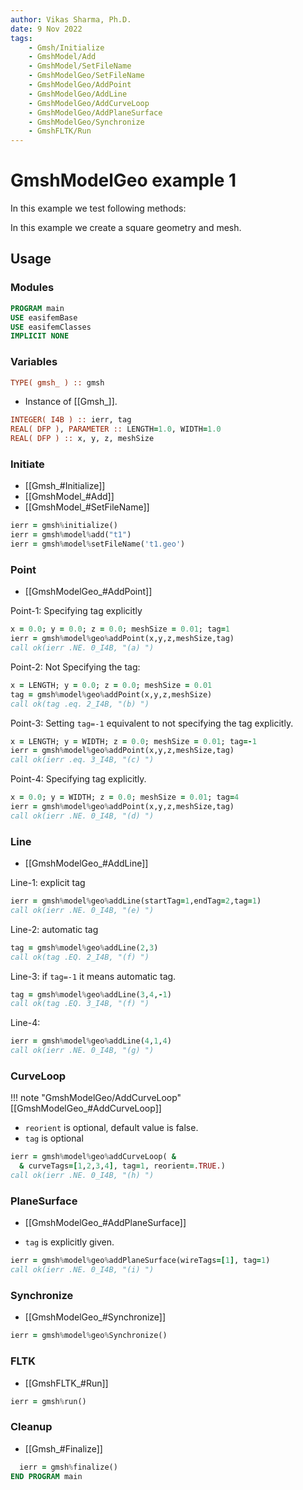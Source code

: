 ```yaml
---
author: Vikas Sharma, Ph.D.
date: 9 Nov 2022
tags:
    - Gmsh/Initialize
    - GmshModel/Add
    - GmshModel/SetFileName
    - GmshModelGeo/SetFileName
    - GmshModelGeo/AddPoint
    - GmshModelGeo/AddLine
    - GmshModelGeo/AddCurveLoop
    - GmshModelGeo/AddPlaneSurface
    - GmshModelGeo/Synchronize
    - GmshFLTK/Run
---
```


# GmshModelGeo example 1

In this example we test following methods:

In this example we create a square geometry and mesh.

## Usage

### Modules

```fortran
PROGRAM main
USE easifemBase
USE easifemClasses
IMPLICIT NONE
```

### Variables

```fortran
TYPE( gmsh_ ) :: gmsh
```

- Instance of [[Gmsh_]].

```fortran
INTEGER( I4B ) :: ierr, tag
REAL( DFP ), PARAMETER :: LENGTH=1.0, WIDTH=1.0
REAL( DFP ) :: x, y, z, meshSize
```

### Initiate

- [[Gmsh_#Initialize]]
- [[GmshModel_#Add]]
- [[GmshModel_#SetFileName]]

```fortran
ierr = gmsh%initialize()
ierr = gmsh%model%add("t1")
ierr = gmsh%model%setFileName('t1.geo')
```

### Point

- [[GmshModelGeo_#AddPoint]]

Point-1: Specifying tag explicitly

```fortran
x = 0.0; y = 0.0; z = 0.0; meshSize = 0.01; tag=1
ierr = gmsh%model%geo%addPoint(x,y,z,meshSize,tag)
call ok(ierr .NE. 0_I4B, "(a) ")
```

Point-2: Not Specifying the tag:

```fortran
x = LENGTH; y = 0.0; z = 0.0; meshSize = 0.01
tag = gmsh%model%geo%addPoint(x,y,z,meshSize)
call ok(tag .eq. 2_I4B, "(b) ")
```

Point-3: Setting `tag=-1` equivalent to not specifying the tag explicitly.

```fortran
x = LENGTH; y = WIDTH; z = 0.0; meshSize = 0.01; tag=-1
ierr = gmsh%model%geo%addPoint(x,y,z,meshSize,tag)
call ok(ierr .eq. 3_I4B, "(c) ")
```

Point-4: Specifying tag explicitly.

```fortran
x = 0.0; y = WIDTH; z = 0.0; meshSize = 0.01; tag=4
ierr = gmsh%model%geo%addPoint(x,y,z,meshSize,tag)
call ok(ierr .NE. 0_I4B, "(d) ")
```

### Line

- [[GmshModelGeo_#AddLine]]

Line-1: explicit tag

```fortran
ierr = gmsh%model%geo%addLine(startTag=1,endTag=2,tag=1)
call ok(ierr .NE. 0_I4B, "(e) ")
```

Line-2: automatic tag

```fortran
tag = gmsh%model%geo%addLine(2,3)
call ok(tag .EQ. 2_I4B, "(f) ")
```

Line-3: if `tag=-1` it means automatic tag.

```fortran
tag = gmsh%model%geo%addLine(3,4,-1)
call ok(tag .EQ. 3_I4B, "(f) ")
```

Line-4:

```fortran
ierr = gmsh%model%geo%addLine(4,1,4)
call ok(ierr .NE. 0_I4B, "(g) ")
```

### CurveLoop

!!! note "GmshModelGeo/AddCurveLoop"
[[GmshModelGeo_#AddCurveLoop]]

- `reorient` is optional, default value is false.
- `tag` is optional

```fortran
ierr = gmsh%model%geo%addCurveLoop( &
  & curveTags=[1,2,3,4], tag=1, reorient=.TRUE.)
call ok(ierr .NE. 0_I4B, "(h) ")
```

### PlaneSurface

- [[GmshModelGeo_#AddPlaneSurface]]

- `tag` is explicitly given.

```fortran
ierr = gmsh%model%geo%addPlaneSurface(wireTags=[1], tag=1)
call ok(ierr .NE. 0_I4B, "(i) ")
```

### Synchronize

- [[GmshModelGeo_#Synchronize]]

```fortran
ierr = gmsh%model%geo%Synchronize()
```

### FLTK

- [[GmshFLTK_#Run]]

```fortran
ierr = gmsh%run()
```

### Cleanup

- [[Gmsh_#Finalize]]

```fortran
  ierr = gmsh%finalize()
END PROGRAM main
```
